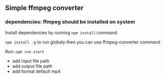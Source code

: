 ## Simple ffmpeg converter

### dependencies: ffmpeg should be installed on system

Install dependencies by running `npm install` command

`npm install -g` to run globaly then you can use ffmpeg-converter command

Run: `npm run start`
- add input file path
- add output file path
- add format default mp4

